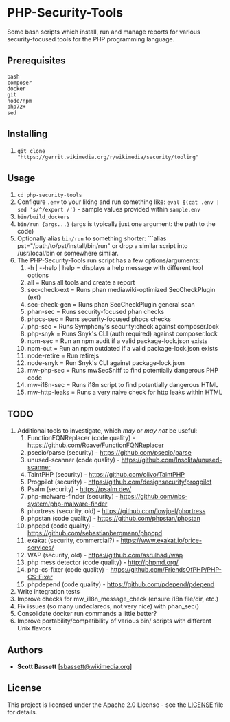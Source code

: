 # PHP-Security-Tools

Some bash scripts which install, run and manage reports for various security-focused tools for the PHP programming language.

## Prerequisites
```
bash
composer
docker
git
node/npm
php72+
sed
```

## Installing
1. ```git clone "https://gerrit.wikimedia.org/r/wikimedia/security/tooling"```

## Usage
1. ```cd php-security-tools```
2. Configure ```.env``` to your liking and run something like: ```eval $(cat .env | sed 's/^/export /')``` - sample values provided within ```sample.env```
3. ```bin/build_dockers```
4. ```bin/run {args...}``` (args is typically just one argument: the path to the code)
5. Optionally alias ```bin/run``` to something shorter: ```alias pst="/path/to/pst/install/bin/run" or drop a similar script into /usr/local/bin or somewhere similar.
6. The PHP-Security-Tools run script has a few options/arguments:
   1. -h | --help | help = displays a help message with different tool options
   2. all = Runs all tools and create a report
   3. sec-check-ext = Runs phan mediawiki-optimized SecCheckPlugin (ext)
   4. sec-check-gen = Runs phan SecCheckPlugin general scan
   5. phan-sec = Runs security-focused phan checks
   6. phpcs-sec = Runs security-focused phpcs checks
   7. php-sec = Runs Symphony's security:check against composer.lock
   8. php-snyk = Runs Snyk's CLI (auth required) against composer.lock
   9. npm-sec = Run an npm audit if a valid package-lock.json exists
   10. npm-out = Run an npm outdated if a valid package-lock.json exists
   11. node-retire = Run retirejs
   12. node-snyk = Run Snyk's CLI against package-lock.json
   13. mw-php-sec = Runs mwSecSniff to find potentially dangerous PHP code
   14. mw-i18n-sec = Runs i18n script to find potentially dangerous HTML
   15. mw-http-leaks = Runs a very naive check for http leaks within HTML

## TODO
1. Additional tools to investigate, which *may* or *may not* be useful:
   1. FunctionFQNReplacer (code quality) - https://github.com/Roave/FunctionFQNReplacer
   2. psecio/parse (security) - https://github.com/psecio/parse
   3. unused-scanner (code quality) - https://github.com/Insolita/unused-scanner
   4. TaintPHP (security) - https://github.com/olivo/TaintPHP
   5. Progpilot (security) - https://github.com/designsecurity/progpilot
   6. Psalm (security) - https://psalm.dev/
   7. php-malware-finder (security) - https://github.com/nbs-system/php-malware-finder
   8. phortress (security, old) - https://github.com/lowjoel/phortress
   9. phpstan (code quality) - https://github.com/phpstan/phpstan
   10. phpcpd (code quality) - https://github.com/sebastianbergmann/phpcpd
   11. exakat (security, commercial?) - https://www.exakat.io/price-services/
   12. WAP (security, old) - https://github.com/asrulhadi/wap
   13. php mess detector (code quality) - http://phpmd.org/
   14. php-cs-fixer (code quality) - https://github.com/FriendsOfPHP/PHP-CS-Fixer
   15. phpdepend (code quality) - https://github.com/pdepend/pdepend
2. Write integration tests
3. Improve checks for mw_i18n_message_check (ensure i18n file/dir, etc.)
4. Fix issues (so many undeclareds, not very nice) with phan_sec()
5. Consolidate docker run commands a little better?
6. Improve portability/compatibility of various bin/ scripts with different Unix flavors

## Authors
* **Scott Bassett** [sbassett@wikimedia.org]

## License
This project is licensed under the Apache 2.0 License - see the [LICENSE](LICENSE) file for details.

